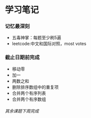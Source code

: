 # 学习笔记

### 记忆最深刻
* 五毒神掌：每题至少刷5遍
* leetcode:中文和国际对照，most votes

### 截止日期前完成
* 移动零
* 加一
* 两数之和
* 删除排序数组中的重复项
* 合并两个有序列表
* 合并两个有序数组

###### 其余课题下周完成


